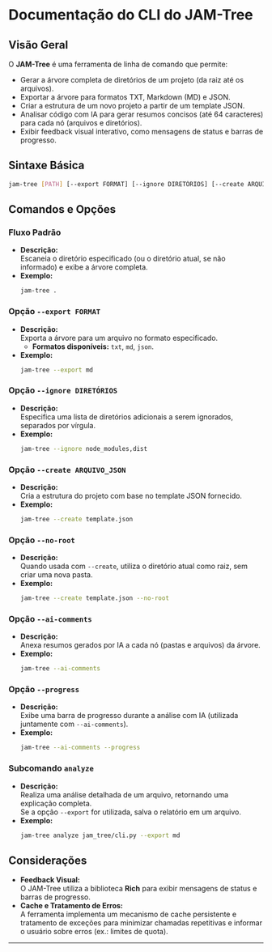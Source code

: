 # Documentação do CLI do JAM-Tree

## Visão Geral

O **JAM-Tree** é uma ferramenta de linha de comando que permite:
- Gerar a árvore completa de diretórios de um projeto (da raiz até os arquivos).
- Exportar a árvore para formatos TXT, Markdown (MD) e JSON.
- Criar a estrutura de um novo projeto a partir de um template JSON.
- Analisar código com IA para gerar resumos concisos (até 64 caracteres) para cada nó (arquivos e diretórios).
- Exibir feedback visual interativo, como mensagens de status e barras de progresso.

## Sintaxe Básica

```bash
jam-tree [PATH] [--export FORMAT] [--ignore DIRETÓRIOS] [--create ARQUIVO_JSON] [--no-root] [--ai-comments] [--progress]
```

## Comandos e Opções

### Fluxo Padrão
- **Descrição:**  
  Escaneia o diretório especificado (ou o diretório atual, se não informado) e exibe a árvore completa.
- **Exemplo:**
  ```bash
  jam-tree .
  ```

### Opção `--export FORMAT`
- **Descrição:**  
  Exporta a árvore para um arquivo no formato especificado.  
  - **Formatos disponíveis:** `txt`, `md`, `json`.
- **Exemplo:**
  ```bash
  jam-tree --export md
  ```

### Opção `--ignore DIRETÓRIOS`
- **Descrição:**  
  Especifica uma lista de diretórios adicionais a serem ignorados, separados por vírgula.
- **Exemplo:**
  ```bash
  jam-tree --ignore node_modules,dist
  ```

### Opção `--create ARQUIVO_JSON`
- **Descrição:**  
  Cria a estrutura do projeto com base no template JSON fornecido.
- **Exemplo:**
  ```bash
  jam-tree --create template.json
  ```

### Opção `--no-root`
- **Descrição:**  
  Quando usada com `--create`, utiliza o diretório atual como raiz, sem criar uma nova pasta.
- **Exemplo:**
  ```bash
  jam-tree --create template.json --no-root
  ```

### Opção `--ai-comments`
- **Descrição:**  
  Anexa resumos gerados por IA a cada nó (pastas e arquivos) da árvore.
- **Exemplo:**
  ```bash
  jam-tree --ai-comments
  ```

### Opção `--progress`
- **Descrição:**  
  Exibe uma barra de progresso durante a análise com IA (utilizada juntamente com `--ai-comments`).
- **Exemplo:**
  ```bash
  jam-tree --ai-comments --progress
  ```

### Subcomando `analyze`
- **Descrição:**  
  Realiza uma análise detalhada de um arquivo, retornando uma explicação completa.  
  Se a opção `--export` for utilizada, salva o relatório em um arquivo.
- **Exemplo:**
  ```bash
  jam-tree analyze jam_tree/cli.py --export md
  ```

## Considerações

- **Feedback Visual:**  
  O JAM-Tree utiliza a biblioteca **Rich** para exibir mensagens de status e barras de progresso.
- **Cache e Tratamento de Erros:**  
  A ferramenta implementa um mecanismo de cache persistente e tratamento de exceções para minimizar chamadas repetitivas e informar o usuário sobre erros (ex.: limites de quota).

---
